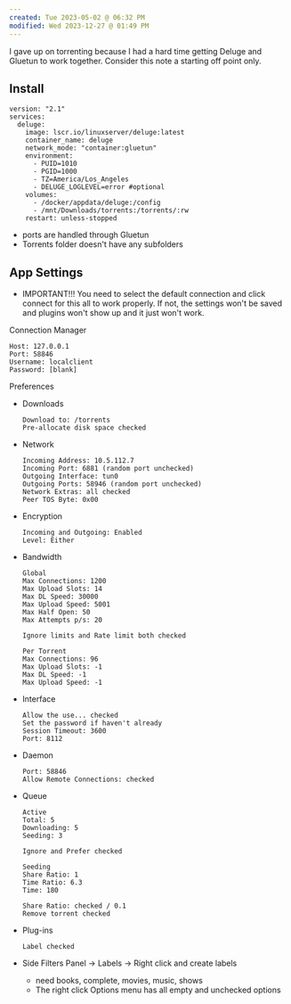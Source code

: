 ```yaml
---
created: Tue 2023-05-02 @ 06:32 PM
modified: Wed 2023-12-27 @ 01:49 PM
---
```

I gave up on torrenting because I had a hard time getting Deluge and Gluetun to work together. Consider this note a starting off point only.

## Install ##

```
version: "2.1"
services:
  deluge:
    image: lscr.io/linuxserver/deluge:latest
    container_name: deluge
    network_mode: "container:gluetun"
    environment:
      - PUID=1010
      - PGID=1000
      - TZ=America/Los_Angeles
      - DELUGE_LOGLEVEL=error #optional
    volumes:
      - /docker/appdata/deluge:/config
      - /mnt/Downloads/torrents:/torrents/:rw
    restart: unless-stopped
```

- ports are handled through Gluetun
- Torrents folder doesn't have any subfolders


## App Settings ##

- IMPORTANT!!! You need to select the default connection and click connect for this all to work properly. If not, the settings won't be saved and plugins won't show up and it just won't work.

Connection Manager
```
Host: 127.0.0.1
Port: 58846
Username: localclient
Password: [blank]
```

Preferences

* Downloads
	```
	Download to: /torrents
	Pre-allocate disk space checked
	```

* Network
	```
	Incoming Address: 10.5.112.7
	Incoming Port: 6881 (random port unchecked)
	Outgoing Interface: tun0
	Outgoing Ports: 58946 (random port unchecked)
	Network Extras: all checked
	Peer TOS Byte: 0x00
	```

* Encryption
	```
	Incoming and Outgoing: Enabled
	Level: Either
	```

* Bandwidth
	```
	Global
	Max Connections: 1200
	Max Upload Slots: 14
	Max DL Speed: 30000
	Max Upload Speed: 5001
	Max Half Open: 50
	Max Attempts p/s: 20
	
	Ignore limits and Rate limit both checked
	
	Per Torrent
	Max Connections: 96
	Max Upload Slots: -1
	Max DL Speed: -1
	Max Upload Speed: -1
	```
* Interface
	```
	Allow the use... checked
	Set the password if haven't already
	Session Timeout: 3600
	Port: 8112
	```
* Daemon
	```
	Port: 58846
	Allow Remote Connections: checked
	```
* Queue
	```
	Active
	Total: 5
	Downloading: 5
	Seeding: 3
	
	Ignore and Prefer checked
	
	Seeding
	Share Ratio: 1
	Time Ratio: 6.3
	Time: 180
	
	Share Ratio: checked / 0.1
	Remove torrent checked
	```
* Plug-ins
	```
	Label checked
	```

* Side Filters Panel -> Labels -> Right click and create labels
	* need books, complete, movies, music, shows
	* The right click Options menu has all empty and unchecked options

